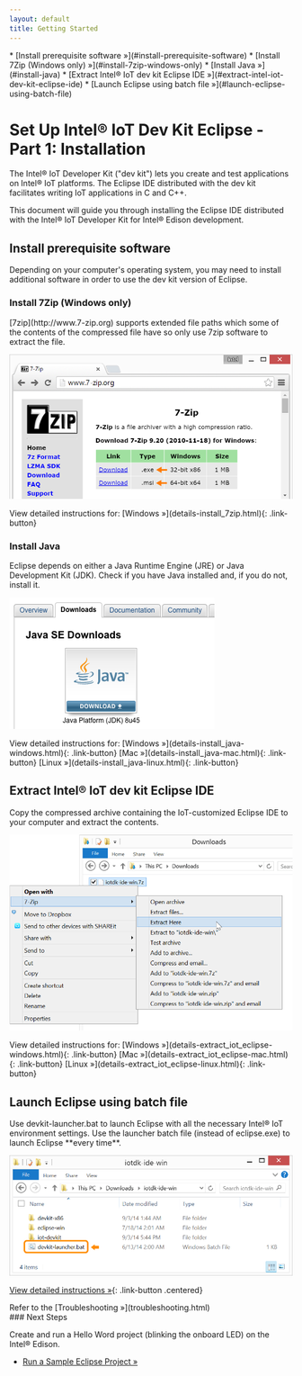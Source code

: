 ```yaml
---
layout: default
title: Getting Started
---
```


<div id="toc" markdown="1">
* [Install prerequisite software »](#install-prerequisite-software)
  * [Install 7Zip (Windows only) »](#install-7zip-windows-only)
  * [Install Java »](#install-java)
* [Extract Intel® IoT dev kit Eclipse IDE »](#extract-intel-iot-dev-kit-eclipse-ide)
* [Launch Eclipse using batch file »](#launch-eclipse-using-batch-file)
</div>

# Set Up Intel® IoT Dev Kit Eclipse - Part 1: Installation

The Intel® IoT Developer Kit ("dev kit") lets you create and test applications on Intel® IoT platforms. The Eclipse IDE distributed with the dev kit facilitates writing IoT applications in C and C++.

This document will guide you through installing the Eclipse IDE distributed with the Intel® IoT Developer Kit for Intel® Edison development.

<!-- <div id="related-videos" class="callout video">
* [Set Up Intel IoT Dev Kit Eclipse – Part 1: Installation](https://software.intel.com/en-us/videos/set-up-intel-iot-dev-kit-eclipse-part-1-installation)
</div> -->

## Install prerequisite software

Depending on your computer's operating system, you may need to install additional software in order to use the dev kit version of Eclipse.


### Install 7Zip (Windows only)

<div class="tldr" markdown="1">
[7zip](http://www.7-zip.org) supports extended file paths which some of the contents of the compressed file have so only use 7zip software to extract the file. 
</div>

![7-zip.org download page](images/7zip-download.png)

<div class="link-button-container" markdown="1">
<span class="link-button-container-title">View detailed instructions for:</span>
[Windows »](details-install_7zip.html){: .link-button}
<span>
</div>

### Install Java

<div class="tldr" markdown="1">
Eclipse depends on either a Java Runtime Engine (JRE) or Java Development Kit (JDK). Check if you have Java installed and, if you do not, install it. 
</div>

![Oracle Java download page for Windows](images/java-download_page.png)

<div class="link-button-container" markdown="1">
<span class="link-button-container-title">View detailed instructions for:</span>
[Windows »](details-install_java-windows.html){: .link-button} [Mac »](details-install_java-mac.html){: .link-button} [Linux »](details-install_java-linux.html){: .link-button}
</div>

## Extract Intel® IoT dev kit Eclipse IDE

<div class="tldr" markdown="1">
Copy the compressed archive containing the IoT-customized Eclipse IDE to your computer and extract the contents.
</div>

![The "Extract here" option in the Windows Explorer file context menu](images/7zip-extract_context_menu.png)

<div class="link-button-container" markdown="1">
<span class="link-button-container-title">View detailed instructions for:</span>
[Windows »](details-extract_iot_eclipse-windows.html){: .link-button} [Mac »](details-extract_iot_eclipse-mac.html){: .link-button} [Linux »](details-extract_iot_eclipse-linux.html){: .link-button}
</div>

## Launch Eclipse using batch file

<div class="tldr" markdown="1">
Use devkit-launcher.bat to launch Eclipse with all the necessary Intel® IoT environment settings. Use the launcher batch file (instead of eclipse.exe) to launch Eclipse **every time**. 
</div>

![The batch file highlighted in the iotdk_ide folder](images/iotdk_ide_folder.png)

[View detailed instructions »](details-launch_eclipse_batch.html){: .link-button .centered}


<div class="callout troubleshooting" markdown="1">
Refer to the [Troubleshooting »](troubleshooting.html)
</div>

<div id="next-steps" class="note" markdown="1">
### Next Steps

Create and run a Hello Word project (blinking the onboard LED) on the Intel® Edison.

* [Run a Sample Eclipse Project »](create_project.html)
</div>